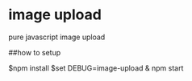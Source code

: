 # image upload
pure javascript image upload

##how to setup

$npm install
$set DEBUG=image-upload & npm start 
